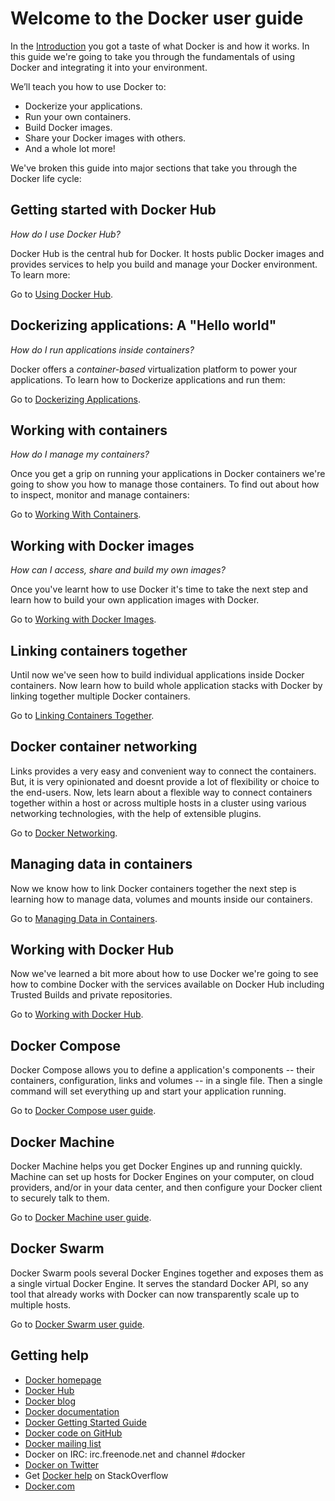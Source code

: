 <!--
{
"name" : "guide",
"version" : "0.1",
"title" : "Docker User Guide",
"description" : "In this guide we’re going to take you through the fundamentals of using Docker and integrating it into your environment.",
"freshnessDate" : 2015-10-20,
"homepage" : "https://docs.docker.com/userguide/",
"canonicalSource" : "https://docs.docker.com/userguide/",
"license" : "Apache 2.0"
}
-->

<!-- @section -->

# Welcome to the Docker user guide

In the [Introduction](https://docs.docker.com/) you got a taste of what Docker is and how it
works. In this guide we're going to take you through the fundamentals of
using Docker and integrating it into your environment.

We’ll teach you how to use Docker to:

* Dockerize your applications.
* Run your own containers.
* Build Docker images.
* Share your Docker images with others.
* And a whole lot more!

We've broken this guide into major sections that take you through
the Docker life cycle:

<!-- @section -->

## Getting started with Docker Hub

*How do I use Docker Hub?*

Docker Hub is the central hub for Docker. It hosts public Docker images
and provides services to help you build and manage your Docker
environment. To learn more:

Go to [Using Docker Hub](https://docs.docker.com/docker-hub).

<!-- @section -->

## Dockerizing applications: A "Hello world"

*How do I run applications inside containers?*

Docker offers a *container-based* virtualization platform to power your
applications. To learn how to Dockerize applications and run them:

Go to [Dockerizing Applications](https://docs.docker.com/userguide/dockerizing).

<!-- @section -->

## Working with containers

*How do I manage my containers?*

Once you get a grip on running your applications in Docker containers
we're going to show you how to manage those containers. To find out
about how to inspect, monitor and manage containers:

Go to [Working With Containers](https://docs.docker.com/userguide/usingdocker.md).

<!-- @section -->


## Working with Docker images

*How can I access, share and build my own images?*

Once you've learnt how to use Docker it's time to take the next step and
learn how to build your own application images with Docker.

Go to [Working with Docker Images](https://docs.docker.com/userguide/dockerimages.md).

<!-- @section -->


## Linking containers together

Until now we've seen how to build individual applications inside Docker
containers. Now learn how to build whole application stacks with Docker
by linking together multiple Docker containers.

Go to [Linking Containers Together](https://docs.docker.com/userguide/dockerlinks.md).

<!-- @section -->


## Docker container networking

Links provides a very easy and convenient way to connect the containers.
But, it is very opinionated and doesnt provide a lot of flexibility or
choice to the end-users. Now, lets learn about a flexible way to connect
containers together within a host or across multiple hosts in a cluster
using various networking technologies, with the help of extensible plugins.

Go to [Docker Networking](https://docs.docker.com/userguide/dockernetworks.md).

<!-- @section -->


## Managing data in containers

Now we know how to link Docker containers together the next step is
learning how to manage data, volumes and mounts inside our containers.

Go to [Managing Data in Containers](https://docs.docker.com/userguide/dockervolumes.md).


<!-- @section -->

## Working with Docker Hub

Now we've learned a bit more about how to use Docker we're going to see
how to combine Docker with the services available on Docker Hub including
Trusted Builds and private repositories.

Go to [Working with Docker Hub](https://docs.docker.com/userguide/dockerrepos.md).


<!-- @section -->

## Docker Compose

Docker Compose allows you to define a application's components -- their containers,
configuration, links and volumes -- in a single file. Then a single command
will set everything up and start your application running.

Go to [Docker Compose user guide](https://docs.docker.com/compose/).


<!-- @section -->

## Docker Machine

Docker Machine helps you get Docker Engines up and running quickly. Machine
can set up hosts for Docker Engines on your computer, on cloud providers,
and/or in your data center, and then configure your Docker client to securely
talk to them.

Go to [Docker Machine user guide](https://docs.docker.com/machine/).


<!-- @section -->

## Docker Swarm

Docker Swarm pools several Docker Engines together and exposes them as a single
virtual Docker Engine. It serves the standard Docker API, so any tool that already
works with Docker can now transparently scale up to multiple hosts.

Go to [Docker Swarm user guide](https://docs.docker.com/swarm/).


<!-- @section -->

## Getting help

* [Docker homepage](https://www.docker.com/)
* [Docker Hub](https://hub.docker.com)
* [Docker blog](https://blog.docker.com/)
* [Docker documentation](https://docs.docker.com/)
* [Docker Getting Started Guide](https://docs.docker.com/mac/started/)
* [Docker code on GitHub](https://github.com/docker/docker)
* [Docker mailing
  list](https://groups.google.com/forum/#!forum/docker-user)
* Docker on IRC: irc.freenode.net and channel #docker
* [Docker on Twitter](https://twitter.com/docker)
* Get [Docker help](https://stackoverflow.com/search?q=docker) on
  StackOverflow
* [Docker.com](https://www.docker.com/)
